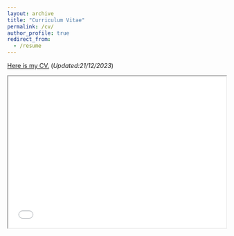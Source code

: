 ```yaml
---
layout: archive
title: "Curriculum Vitae"
permalink: /cv/
author_profile: true
redirect_from:
  - /resume
---
```

[Here is my CV.](/files/resume.pdf)  (*Updated:21/12/2023*)<br />


<iframe src="/files/resume.pdf" width="100%" height="350px">
  <p>Sorry, your browser doesn't support embedded PDFs. You can <a href="your_pdf_file.pdf">download the PDF file</a> instead.</p>
</iframe>




